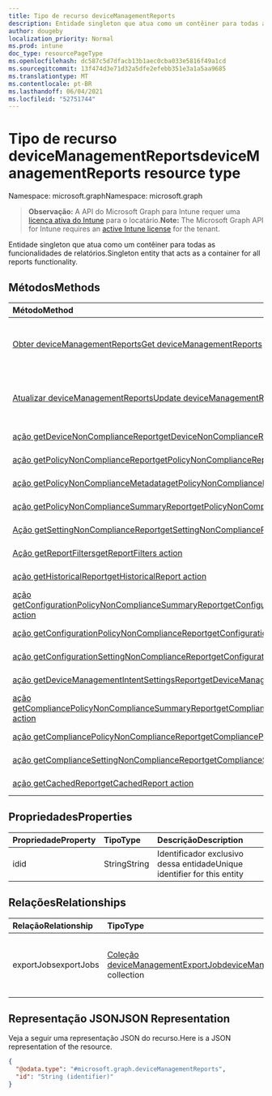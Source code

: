```yaml
---
title: Tipo de recurso deviceManagementReports
description: Entidade singleton que atua como um contêiner para todas as funcionalidades de relatórios.
author: dougeby
localization_priority: Normal
ms.prod: intune
doc_type: resourcePageType
ms.openlocfilehash: dc587c5d7dfacb13b1aec0cba033e5816f49a1cd
ms.sourcegitcommit: 13f474d3e71d32a5dfe2efebb351e3a1a5aa9685
ms.translationtype: MT
ms.contentlocale: pt-BR
ms.lasthandoff: 06/04/2021
ms.locfileid: "52751744"
---
```

# <a name="devicemanagementreports-resource-type"></a><span data-ttu-id="b2cec-103">Tipo de recurso deviceManagementReports</span><span class="sxs-lookup"><span data-stu-id="b2cec-103">deviceManagementReports resource type</span></span>

<span data-ttu-id="b2cec-104">Namespace: microsoft.graph</span><span class="sxs-lookup"><span data-stu-id="b2cec-104">Namespace: microsoft.graph</span></span>

> <span data-ttu-id="b2cec-105">**Observação:** A API do Microsoft Graph para Intune requer uma [licença ativa do Intune](https://go.microsoft.com/fwlink/?linkid=839381) para o locatário.</span><span class="sxs-lookup"><span data-stu-id="b2cec-105">**Note:** The Microsoft Graph API for Intune requires an [active Intune license](https://go.microsoft.com/fwlink/?linkid=839381) for the tenant.</span></span>

<span data-ttu-id="b2cec-106">Entidade singleton que atua como um contêiner para todas as funcionalidades de relatórios.</span><span class="sxs-lookup"><span data-stu-id="b2cec-106">Singleton entity that acts as a container for all reports functionality.</span></span>

## <a name="methods"></a><span data-ttu-id="b2cec-107">Métodos</span><span class="sxs-lookup"><span data-stu-id="b2cec-107">Methods</span></span>
|<span data-ttu-id="b2cec-108">Método</span><span class="sxs-lookup"><span data-stu-id="b2cec-108">Method</span></span>|<span data-ttu-id="b2cec-109">Tipo de retorno</span><span class="sxs-lookup"><span data-stu-id="b2cec-109">Return Type</span></span>|<span data-ttu-id="b2cec-110">Descrição</span><span class="sxs-lookup"><span data-stu-id="b2cec-110">Description</span></span>|
|:---|:---|:---|
|[<span data-ttu-id="b2cec-111">Obter deviceManagementReports</span><span class="sxs-lookup"><span data-stu-id="b2cec-111">Get deviceManagementReports</span></span>](../api/intune-reporting-devicemanagementreports-get.md)|[<span data-ttu-id="b2cec-112">deviceManagementReports</span><span class="sxs-lookup"><span data-stu-id="b2cec-112">deviceManagementReports</span></span>](../resources/intune-reporting-devicemanagementreports.md)|<span data-ttu-id="b2cec-113">Leia propriedades e relações do [objeto deviceManagementReports.](../resources/intune-reporting-devicemanagementreports.md)</span><span class="sxs-lookup"><span data-stu-id="b2cec-113">Read properties and relationships of the [deviceManagementReports](../resources/intune-reporting-devicemanagementreports.md) object.</span></span>|
|[<span data-ttu-id="b2cec-114">Atualizar deviceManagementReports</span><span class="sxs-lookup"><span data-stu-id="b2cec-114">Update deviceManagementReports</span></span>](../api/intune-reporting-devicemanagementreports-update.md)|[<span data-ttu-id="b2cec-115">deviceManagementReports</span><span class="sxs-lookup"><span data-stu-id="b2cec-115">deviceManagementReports</span></span>](../resources/intune-reporting-devicemanagementreports.md)|<span data-ttu-id="b2cec-116">Atualize as propriedades de [um objeto deviceManagementReports.](../resources/intune-reporting-devicemanagementreports.md)</span><span class="sxs-lookup"><span data-stu-id="b2cec-116">Update the properties of a [deviceManagementReports](../resources/intune-reporting-devicemanagementreports.md) object.</span></span>|
|[<span data-ttu-id="b2cec-117">ação getDeviceNonComplianceReport</span><span class="sxs-lookup"><span data-stu-id="b2cec-117">getDeviceNonComplianceReport action</span></span>](../api/intune-reporting-devicemanagementreports-getdevicenoncompliancereport.md)|<span data-ttu-id="b2cec-118">Fluxo</span><span class="sxs-lookup"><span data-stu-id="b2cec-118">Stream</span></span>|<span data-ttu-id="b2cec-119">Ainda não documentado</span><span class="sxs-lookup"><span data-stu-id="b2cec-119">Not yet documented</span></span>|
|[<span data-ttu-id="b2cec-120">ação getPolicyNonComplianceReport</span><span class="sxs-lookup"><span data-stu-id="b2cec-120">getPolicyNonComplianceReport action</span></span>](../api/intune-reporting-devicemanagementreports-getpolicynoncompliancereport.md)|<span data-ttu-id="b2cec-121">Fluxo</span><span class="sxs-lookup"><span data-stu-id="b2cec-121">Stream</span></span>|<span data-ttu-id="b2cec-122">Ainda não documentado</span><span class="sxs-lookup"><span data-stu-id="b2cec-122">Not yet documented</span></span>|
|[<span data-ttu-id="b2cec-123">ação getPolicyNonComplianceMetadata</span><span class="sxs-lookup"><span data-stu-id="b2cec-123">getPolicyNonComplianceMetadata action</span></span>](../api/intune-reporting-devicemanagementreports-getpolicynoncompliancemetadata.md)|<span data-ttu-id="b2cec-124">Fluxo</span><span class="sxs-lookup"><span data-stu-id="b2cec-124">Stream</span></span>|<span data-ttu-id="b2cec-125">Ainda não documentado</span><span class="sxs-lookup"><span data-stu-id="b2cec-125">Not yet documented</span></span>|
|[<span data-ttu-id="b2cec-126">ação getPolicyNonComplianceSummaryReport</span><span class="sxs-lookup"><span data-stu-id="b2cec-126">getPolicyNonComplianceSummaryReport action</span></span>](../api/intune-reporting-devicemanagementreports-getpolicynoncompliancesummaryreport.md)|<span data-ttu-id="b2cec-127">Fluxo</span><span class="sxs-lookup"><span data-stu-id="b2cec-127">Stream</span></span>|<span data-ttu-id="b2cec-128">Ainda não documentado</span><span class="sxs-lookup"><span data-stu-id="b2cec-128">Not yet documented</span></span>|
|[<span data-ttu-id="b2cec-129">Ação getSettingNonComplianceReport</span><span class="sxs-lookup"><span data-stu-id="b2cec-129">getSettingNonComplianceReport action</span></span>](../api/intune-reporting-devicemanagementreports-getsettingnoncompliancereport.md)|<span data-ttu-id="b2cec-130">Fluxo</span><span class="sxs-lookup"><span data-stu-id="b2cec-130">Stream</span></span>|<span data-ttu-id="b2cec-131">Ainda não documentado</span><span class="sxs-lookup"><span data-stu-id="b2cec-131">Not yet documented</span></span>|
|[<span data-ttu-id="b2cec-132">Ação getReportFilters</span><span class="sxs-lookup"><span data-stu-id="b2cec-132">getReportFilters action</span></span>](../api/intune-reporting-devicemanagementreports-getreportfilters.md)|<span data-ttu-id="b2cec-133">Fluxo</span><span class="sxs-lookup"><span data-stu-id="b2cec-133">Stream</span></span>|<span data-ttu-id="b2cec-134">Ainda não documentado</span><span class="sxs-lookup"><span data-stu-id="b2cec-134">Not yet documented</span></span>|
|[<span data-ttu-id="b2cec-135">ação getHistoricalReport</span><span class="sxs-lookup"><span data-stu-id="b2cec-135">getHistoricalReport action</span></span>](../api/intune-reporting-devicemanagementreports-gethistoricalreport.md)|<span data-ttu-id="b2cec-136">Fluxo</span><span class="sxs-lookup"><span data-stu-id="b2cec-136">Stream</span></span>|<span data-ttu-id="b2cec-137">Ainda não documentado</span><span class="sxs-lookup"><span data-stu-id="b2cec-137">Not yet documented</span></span>|
|[<span data-ttu-id="b2cec-138">ação getConfigurationPolicyNonComplianceSummaryReport</span><span class="sxs-lookup"><span data-stu-id="b2cec-138">getConfigurationPolicyNonComplianceSummaryReport action</span></span>](../api/intune-reporting-devicemanagementreports-getconfigurationpolicynoncompliancesummaryreport.md)|<span data-ttu-id="b2cec-139">Fluxo</span><span class="sxs-lookup"><span data-stu-id="b2cec-139">Stream</span></span>|<span data-ttu-id="b2cec-140">Ainda não documentado</span><span class="sxs-lookup"><span data-stu-id="b2cec-140">Not yet documented</span></span>|
|[<span data-ttu-id="b2cec-141">ação getConfigurationPolicyNonComplianceReport</span><span class="sxs-lookup"><span data-stu-id="b2cec-141">getConfigurationPolicyNonComplianceReport action</span></span>](../api/intune-reporting-devicemanagementreports-getconfigurationpolicynoncompliancereport.md)|<span data-ttu-id="b2cec-142">Fluxo</span><span class="sxs-lookup"><span data-stu-id="b2cec-142">Stream</span></span>|<span data-ttu-id="b2cec-143">Ainda não documentado</span><span class="sxs-lookup"><span data-stu-id="b2cec-143">Not yet documented</span></span>|
|[<span data-ttu-id="b2cec-144">ação getConfigurationSettingNonComplianceReport</span><span class="sxs-lookup"><span data-stu-id="b2cec-144">getConfigurationSettingNonComplianceReport action</span></span>](../api/intune-reporting-devicemanagementreports-getconfigurationsettingnoncompliancereport.md)|<span data-ttu-id="b2cec-145">Fluxo</span><span class="sxs-lookup"><span data-stu-id="b2cec-145">Stream</span></span>|<span data-ttu-id="b2cec-146">Ainda não documentado</span><span class="sxs-lookup"><span data-stu-id="b2cec-146">Not yet documented</span></span>|
|[<span data-ttu-id="b2cec-147">ação getDeviceManagementIntentSettingsReport</span><span class="sxs-lookup"><span data-stu-id="b2cec-147">getDeviceManagementIntentSettingsReport action</span></span>](../api/intune-reporting-devicemanagementreports-getdevicemanagementintentsettingsreport.md)|<span data-ttu-id="b2cec-148">Fluxo</span><span class="sxs-lookup"><span data-stu-id="b2cec-148">Stream</span></span>|<span data-ttu-id="b2cec-149">Ainda não documentado</span><span class="sxs-lookup"><span data-stu-id="b2cec-149">Not yet documented</span></span>|
|[<span data-ttu-id="b2cec-150">ação getCompliancePolicyNonComplianceSummaryReport</span><span class="sxs-lookup"><span data-stu-id="b2cec-150">getCompliancePolicyNonComplianceSummaryReport action</span></span>](../api/intune-reporting-devicemanagementreports-getcompliancepolicynoncompliancesummaryreport.md)|<span data-ttu-id="b2cec-151">Fluxo</span><span class="sxs-lookup"><span data-stu-id="b2cec-151">Stream</span></span>|<span data-ttu-id="b2cec-152">Ainda não documentado</span><span class="sxs-lookup"><span data-stu-id="b2cec-152">Not yet documented</span></span>|
|[<span data-ttu-id="b2cec-153">ação getCompliancePolicyNonComplianceReport</span><span class="sxs-lookup"><span data-stu-id="b2cec-153">getCompliancePolicyNonComplianceReport action</span></span>](../api/intune-reporting-devicemanagementreports-getcompliancepolicynoncompliancereport.md)|<span data-ttu-id="b2cec-154">Fluxo</span><span class="sxs-lookup"><span data-stu-id="b2cec-154">Stream</span></span>|<span data-ttu-id="b2cec-155">Ainda não documentado</span><span class="sxs-lookup"><span data-stu-id="b2cec-155">Not yet documented</span></span>|
|[<span data-ttu-id="b2cec-156">ação getComplianceSettingNonComplianceReport</span><span class="sxs-lookup"><span data-stu-id="b2cec-156">getComplianceSettingNonComplianceReport action</span></span>](../api/intune-reporting-devicemanagementreports-getcompliancesettingnoncompliancereport.md)|<span data-ttu-id="b2cec-157">Fluxo</span><span class="sxs-lookup"><span data-stu-id="b2cec-157">Stream</span></span>|<span data-ttu-id="b2cec-158">Ainda não documentado</span><span class="sxs-lookup"><span data-stu-id="b2cec-158">Not yet documented</span></span>|
|[<span data-ttu-id="b2cec-159">ação getCachedReport</span><span class="sxs-lookup"><span data-stu-id="b2cec-159">getCachedReport action</span></span>](../api/intune-reporting-devicemanagementreports-getcachedreport.md)|<span data-ttu-id="b2cec-160">Fluxo</span><span class="sxs-lookup"><span data-stu-id="b2cec-160">Stream</span></span>|<span data-ttu-id="b2cec-161">Ainda não documentado</span><span class="sxs-lookup"><span data-stu-id="b2cec-161">Not yet documented</span></span>|

## <a name="properties"></a><span data-ttu-id="b2cec-162">Propriedades</span><span class="sxs-lookup"><span data-stu-id="b2cec-162">Properties</span></span>
|<span data-ttu-id="b2cec-163">Propriedade</span><span class="sxs-lookup"><span data-stu-id="b2cec-163">Property</span></span>|<span data-ttu-id="b2cec-164">Tipo</span><span class="sxs-lookup"><span data-stu-id="b2cec-164">Type</span></span>|<span data-ttu-id="b2cec-165">Descrição</span><span class="sxs-lookup"><span data-stu-id="b2cec-165">Description</span></span>|
|:---|:---|:---|
|<span data-ttu-id="b2cec-166">id</span><span class="sxs-lookup"><span data-stu-id="b2cec-166">id</span></span>|<span data-ttu-id="b2cec-167">String</span><span class="sxs-lookup"><span data-stu-id="b2cec-167">String</span></span>|<span data-ttu-id="b2cec-168">Identificador exclusivo dessa entidade</span><span class="sxs-lookup"><span data-stu-id="b2cec-168">Unique identifier for this entity</span></span>|

## <a name="relationships"></a><span data-ttu-id="b2cec-169">Relações</span><span class="sxs-lookup"><span data-stu-id="b2cec-169">Relationships</span></span>
|<span data-ttu-id="b2cec-170">Relação</span><span class="sxs-lookup"><span data-stu-id="b2cec-170">Relationship</span></span>|<span data-ttu-id="b2cec-171">Tipo</span><span class="sxs-lookup"><span data-stu-id="b2cec-171">Type</span></span>|<span data-ttu-id="b2cec-172">Descrição</span><span class="sxs-lookup"><span data-stu-id="b2cec-172">Description</span></span>|
|:---|:---|:---|
|<span data-ttu-id="b2cec-173">exportJobs</span><span class="sxs-lookup"><span data-stu-id="b2cec-173">exportJobs</span></span>|<span data-ttu-id="b2cec-174">[Coleção deviceManagementExportJob](../resources/intune-reporting-devicemanagementexportjob.md)</span><span class="sxs-lookup"><span data-stu-id="b2cec-174">[deviceManagementExportJob](../resources/intune-reporting-devicemanagementexportjob.md) collection</span></span>|<span data-ttu-id="b2cec-175">Entidade que representa um trabalho para exportar um relatório</span><span class="sxs-lookup"><span data-stu-id="b2cec-175">Entity representing a job to export a report</span></span>|

## <a name="json-representation"></a><span data-ttu-id="b2cec-176">Representação JSON</span><span class="sxs-lookup"><span data-stu-id="b2cec-176">JSON Representation</span></span>
<span data-ttu-id="b2cec-177">Veja a seguir uma representação JSON do recurso.</span><span class="sxs-lookup"><span data-stu-id="b2cec-177">Here is a JSON representation of the resource.</span></span>
<!-- {
  "blockType": "resource",
  "keyProperty": "id",
  "@odata.type": "microsoft.graph.deviceManagementReports"
}
-->
``` json
{
  "@odata.type": "#microsoft.graph.deviceManagementReports",
  "id": "String (identifier)"
}
```




